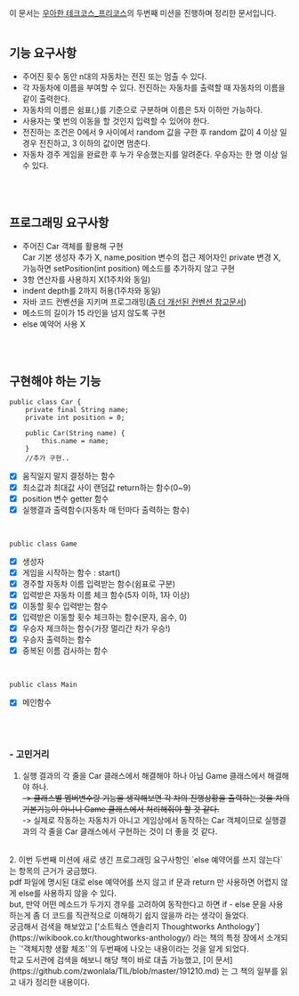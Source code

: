 이 문서는 [우아한 테크코스_프리코스](http://woowabros.github.io/techcourse/2019/10/14/woowacourse.html)의 두번째 미션을 진행하며 정리한 문서입니다.
<br>
<br>

## 기능 요구사항
- 주어진 횟수 동안 n대의 자동차는 전진 또는 멈출 수 있다.
- 각 자동차에 이름을 부여할 수 있다. 전진하는 자동차를 출력할 때 자동차의 이름을 같이 출력한다.
- 자동차의 이름은 쉼표(,)를 기준으로 구분하며 이름은 5자 이하만 가능하다.
- 사용자는 몇 번의 이동을 할 것인지 입력할 수 있어야 한다.
- 전진하는 조건은 0에서 9 사이에서 random 값을 구한 후 random 값이 4 이상 일 경우 전진하고, 3 이하의 값이면 멈춘다.
- 자동차 경주 게임을 완료한 후 누가 우승했는지를 알려준다. 우승자는 한 명 이상 일 수 있다.
<br>
<br>


## 프로그래밍 요구사항
- 주어진 Car 객체를 활용해 구현<br>
    Car 기본 생성자 추가 X, name,position 변수의 접근 제어자인 private 변경 X, 가능하면 setPosition(int position) 메소드를 추가하지 않고 구현
- 3항 연산자를 사용하지 X(1주차와 동일)
- indent depth를 2까지 허용(1주차와 동일)
- 자바 코드 컨벤션을 지키며 프로그래밍([좀 더 개선된 컨벤션 참고문서](https://naver.github.io/hackday-conventions-java/))
- 메소드의 길이가 15 라인을 넘지 않도록 구현
- else 예약어 사용 X
<br>
<br>

## 구현해야 하는 기능
```
public class Car {
    private final String name;
    private int position = 0;
    
    public Car(String name) {
        this.name = name;
    }
	//추가 구현..
```
- [x] 움직일지 말지 결정하는 함수
- [x] 최소값과 최대값 사이 랜덤값 return하는 함수(0~9)
- [x] position 변수 getter 함수
- [x] 실행결과 출력함수(자동차 매 턴마다 출력하는 함수)

<br>

```
public class Game 
```
- [x] 생성자
- [x] 게임을 시작하는 함수 : start()
- [x] 경주할 자동차 이름 입력받는 함수(쉼표로 구분)
- [x] 입력받은 자동차 이름 체크 함수(5자 이하, 1자 이상)
- [x] 이동할 횟수 입력받는 함수
- [x] 입력받은 이동할 횟수 체크하는 함수(문자, 음수, 0)
- [x] 우승자 체크하는 함수(가장 멀리간 차가 우승!)
- [x] 우승자 출력하는 함수
- [x] 중복된 이름 검사하는 함수

<br>

```
public class Main
```
- [x] 메인함수

<br>
<br>

### - 고민거리
 1. 실행 결과의 각 줄을 Car 클래스에서 해결해야 하나 아님 Game 클래스에서 해결해야 하나.<br>
~~-> 클래스별 멤버변수랑 기능을 생각해보면 각 차의 진행상황을 출력하는 것을 차의 기본기능이 아니니 Game 클래스에서 처리해줘야 할 것 같다.~~ <br>
-> 실제로 작동하는 자동차가 아니고 게임상에서 동작하는 Car 객체이므로 실행결과의 각 줄을 Car 클래스에서 구현하는 것이 더 좋을 것 같다.<br>
<br> 
 2. 이번 두번째 미션에 새로 생긴 프로그래밍 요구사항인 `else 예약어를 쓰지 않는다`는 항목의 근거가 궁금했다.<br>
 pdf 파일에 명시된 대로 else 예약어를 쓰지 않고 if 문과 return 만 사용하면 어렵지 않게 else를 사용하지 않을 수 있다.<br>
 but, 만약 어떤 메소드가 두가지 경우를 고려하여 동작한다고 하면 if - else 문을 사용하는게 좀 더 코드를 직관적으로 이해하기 쉽지 않을까 라는 생각이 들었다.<br> 
 궁금해서 검색을 해보았고 ['소트웍스 엔솔리지 Thoughtworks Anthology'](https://wikibook.co.kr/thoughtworks-anthology/) 라는 책의 특정 장에서 소개되는 `'객체지향 생활 체조'`의 두번째에 나오는 내용이라는 것을 알게 되었다.<br>
 학교 도서관에 검색을 해보니 해당 책이 바로 대출 가능했고, [이 문서](https://github.com/zwonlala/TIL/blob/master/191210.md) 는 그 책의 일부를 읽고 내가 정리한 내용이다.<br> 
 
<br>
<br>
<br>